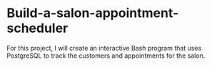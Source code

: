 # Build-a-salon-appointment-scheduler

For this project, I will create an interactive Bash program that uses PostgreSQL to track the customers and appointments for the salon.